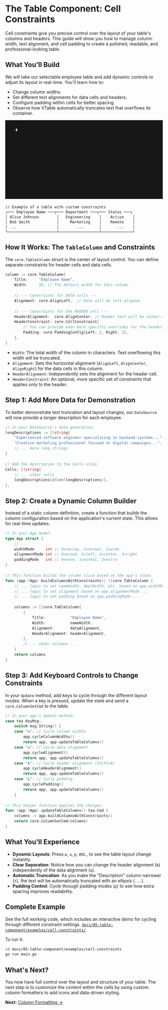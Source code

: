 # The Table Component: Cell Constraints

Cell constraints give you precise control over the layout of your table's columns and headers. This guide will show you how to manage column width, text alignment, and cell padding to create a polished, readable, and professional-looking table.

## What You'll Build

We will take our selectable employee table and add dynamic controls to adjust its layout in real-time. You'll learn how to:
-   Change column widths.
-   Set different text alignments for data cells and headers.
-   Configure padding within cells for better spacing.
-   Observe how VTable automatically truncates text that overflows its container.

![VTable Cell Constraints Demo](examples/cell-constraints/cell-constraints.gif)

```text
// Example of a table with custom constraints
┌─── Employee Name ───┬─── Department ───┬─── Status ───┐
│ Alice Johnson        │   Engineering    │    Active    │
│ Bob Smith            │     Marketing    │    Remote    │
│ ...                  │        ...       │       ...    │
└──────────────────────┴──────────────────┴──────────────┘
```

## How It Works: The `TableColumn` and Constraints

The `core.TableColumn` struct is the center of layout control. You can define separate constraints for header cells and data cells.

```go
column := core.TableColumn{
    Title:     "Employee Name",
    Width:     25, // The default width for this column

    // --- Constraints for DATA cells ---
    Alignment: core.AlignLeft,  // Data will be left-aligned.

    // --- Constraints for the HEADER cell ---
    HeaderAlignment:  core.AlignCenter, // Header text will be center-aligned.
    HeaderConstraint: core.CellConstraint{
        // You can provide even more specific overrides for the header.
        Padding: core.PaddingConfig{Left: 2, Right: 2},
    },
}
```

-   `Width`: The total width of the column in characters. Text overflowing this width will be truncated.
-   `Alignment`: Sets the horizontal alignment (`AlignLeft`, `AlignCenter`, `AlignRight`) for the data cells in this column.
-   `HeaderAlignment`: *Independently* sets the alignment for the header cell.
-   `HeaderConstraint`: An optional, more specific set of constraints that applies *only* to the header.

## Step 1: Add More Data for Demonstration

To better demonstrate text truncation and layout changes, our `DataSource` will now provide a longer description for each employee.

```go
// In your DataSource's data generation:
longDescriptions := []string{
    "Experienced software engineer specializing in backend systems...",
    "Creative marketing professional focused on digital campaigns...",
    // ... more long strings
}

// Add the description to the Cells slice
Cells: []string{
    // ... other cells
    longDescriptions[i%len(longDescriptions)],
},
```

## Step 2: Create a Dynamic Column Builder

Instead of a static column definition, create a function that builds the column configuration based on the application's current state. This allows for real-time updates.

```go
// In your App model:
type App struct {
    // ...
    widthMode     int // 0=narrow, 1=normal, 2=wide
    alignmentMode int // 0=mixed, 1=left, 2=center, 3=right
    paddingMode   int // 0=none, 1=normal, 2=extra
}

// This function builds the column slice based on the app's state.
func (app *App) buildColumnsWithConstraints() []core.TableColumn {
    // ... logic to set nameWidth, deptWidth, etc. based on app.widthMode ...
    // ... logic to set alignment based on app.alignmentMode ...
    // ... logic to set padding based on app.paddingMode ...

    columns := []core.TableColumn{
        {
            Title:           "Employee Name",
            Width:           nameWidth,
            Alignment:       dataAlignment,
            HeaderAlignment: headerAlignment,
        },
        // ... other columns ...
    }
    return columns
}
```

## Step 3: Add Keyboard Controls to Change Constraints

In your `Update` method, add keys to cycle through the different layout modes. When a key is pressed, update the state and send a `core.ColumnSetCmd` to the table.

```go
// In your app's Update method:
case tea.KeyMsg:
    switch msg.String() {
    case "w": // Cycle column widths
        app.cycleColumnWidths()
        return app, app.updateTableColumns()
    case "a": // Cycle data alignment
        app.cycleAlignment()
        return app, app.updateTableColumns()
    case "A": // Cycle header alignment (Shift+A)
        app.cycleHeaderAlignment()
        return app, app.updateTableColumns()
    case "p": // Cycle padding
        app.cyclePadding()
        return app, app.updateTableColumns()
    }

// This helper function applies the changes.
func (app *App) updateTableColumns() tea.Cmd {
	columns := app.buildColumnsWithConstraints()
	return core.ColumnSetCmd(columns)
}
```

## What You'll Experience

-   **Dynamic Layouts**: Press `w`, `a`, `p`, etc., to see the table layout change instantly.
-   **Clear Separation**: Notice how you can change the header alignment (`A`) independently of the data alignment (`a`).
-   **Automatic Truncation**: As you make the "Description" column narrower (`t`), the text will be automatically truncated with an ellipsis (`...`).
-   **Padding Control**: Cycle through padding modes (`p`) to see how extra spacing improves readability.

## Complete Example

See the full working code, which includes an interactive demo for cycling through different constraint settings.
[`docs/05-table-component/examples/cell-constraints/`](examples/cell-constraints/)

To run it:
```bash
cd docs/05-table-component/examples/cell-constraints
go run main.go
```

## What's Next?

You now have full control over the layout and structure of your table. The next step is to customize the *content* within the cells by using custom column formatters to add icons and data-driven styling.

**Next:** [Column Formatting →](05-column-formatting.md) 